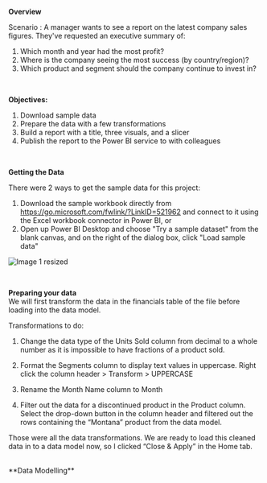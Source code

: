**Overview**

Scenario : 
A manager wants to see a report on the latest company sales figures. They've requested an executive summary of:

1) Which month and year had the most profit?
2) Where is the company seeing the most success (by country/region)?
3) Which product and segment should the company continue to invest in?

<br/>


**Objectives:** 
<br/>
1) Download sample data <br/>
2) Prepare the data with a few transformations <br/>
3) Build a report with a title, three visuals, and a slicer <br/>
4) Publish the report to the Power BI service to with colleagues <br/>
<br/>

**Getting the Data** 
<br/>

There were 2 ways to get the sample data for this project:

1) Download the sample workbook directly from https://go.microsoft.com/fwlink/?LinkID=521962 and connect to it using the Excel workbook connector in Power BI, or
2) Open up Power BI Desktop and choose "Try a sample dataset" from the blank canvas, and on the right of the dialog box, click "Load sample data"

![Image 1 resized](https://user-images.githubusercontent.com/78444311/212312415-4778fd68-f366-4fe6-8a3f-1e1f4d216c64.png)


<br/>

**Preparing your data**
<br/>
We will first transform the data in the financials table of the file before loading into the data model. 
<br/>

Transformations to do:

1) Change the data type of the Units Sold column from decimal to a whole number as it is impossible to have fractions of a product sold.

2) Format the Segments column to display text values in uppercase. Right click the column header > Transform > UPPERCASE

3) Rename the Month Name column to Month

4) Filter out the data for a discontinued product in the Product column. Select the drop-down button in the column header and filtered out the rows containing the “Montana” product from the data model.


Those were all the data transformations. We are ready to load this cleaned data in to a data model now, so I clicked “Close & Apply” in the Home tab.

<br/>
**Data Modelling**
